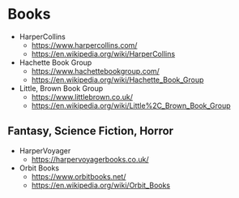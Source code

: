 # Books

- HarperCollins
  * https://www.harpercollins.com/
  * https://en.wikipedia.org/wiki/HarperCollins
- Hachette Book Group
  * https://www.hachettebookgroup.com/
  * https://en.wikipedia.org/wiki/Hachette_Book_Group
- Little, Brown Book Group
  * https://www.littlebrown.co.uk/
  * https://en.wikipedia.org/wiki/Little%2C_Brown_Book_Group

## Fantasy, Science Fiction, Horror

- HarperVoyager
  * https://harpervoyagerbooks.co.uk/
- Orbit Books
  * https://www.orbitbooks.net/
  * https://en.wikipedia.org/wiki/Orbit_Books
